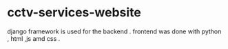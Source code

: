 # cctv-services-website

django framework is used for the backend .
frontend was done with python , html ,js amd css .

